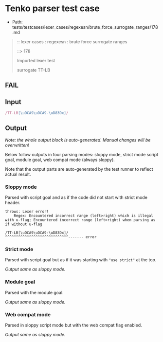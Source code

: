 # Tenko parser test case

- Path: tests/testcases/lexer_cases/regexesn/brute_force_surrogate_ranges/178.md

> :: lexer cases : regexesn : brute force surrogate ranges
>
> ::> 178
>
> Imported lexer test
>
> surrogate TT-LB

## FAIL

## Input

`````js
/TT-LB[\uDCA9\uDCA9-\uD83Dx]/
`````

## Output

_Note: the whole output block is auto-generated. Manual changes will be overwritten!_

Below follow outputs in four parsing modes: sloppy mode, strict mode script goal, module goal, web compat mode (always sloppy).

Note that the output parts are auto-generated by the test runner to reflect actual result.

### Sloppy mode

Parsed with script goal and as if the code did not start with strict mode header.

`````
throws: Lexer error!
    Regex: Encountered incorrect range (left>right) which is illegal with u-flag; Encountered incorrect range (left>right) when parsing as if without u-flag

/TT-LB[\uDCA9\uDCA9-\uD83Dx]/
^^^^^^^^^^^^^^^^^^^^^^^^^^^^^------- error
`````

### Strict mode

Parsed with script goal but as if it was starting with `"use strict"` at the top.

_Output same as sloppy mode._

### Module goal

Parsed with the module goal.

_Output same as sloppy mode._

### Web compat mode

Parsed in sloppy script mode but with the web compat flag enabled.

_Output same as sloppy mode._
